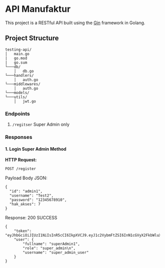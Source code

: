 # API Manufaktur

This project is a RESTful API built using the [Gin](https://github.com/gin-gonic/gin) framework in Golang.

## Project Structure
```
testing-api/ 
│   main.go
|   go.mod
|   go.sum
└───db/
    │   db.go
└───handlers/
    │   auth.go
└───middlewares/
    │   auth.go
└───models/
└───utils/
    │   jwt.go
```

### Endpoints
1. `/regitser` Super Admin only

### Responses 

#### 1. Login Super Admin Method
**HTTP Request:**
```
POST /register
```

Payload Body JSON: 
```
{
  "id": "admin1",
  "username": "Test2",
  "password": "12345678910",
  "hak_akses": 7
}
```

Response: 200 SUCCESS
```
{
    "token": "eyJhbGciOiJIUzI1NiIsInR5cCI6IkpXVCJ9.eyJ1c2VybmFtZSI6InN1cGVyX2FkbWluX3VzZXIiLCJyb2xlIjoic3VwZXJfYWRtaW5cbiIsImV4cCI6MTczMzk5MTMzN30.xtsawJm2U2Q8RxutPPiECyhewPWCNQk0PgPT9c7Y8BE",
    "user": {
        "fullname": "superAdmin1",
        "role": "super_admin\n",
        "username": "super_admin_user"
    }
}
```
